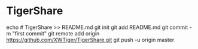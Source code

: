 # TigerShare
echo # TigerShare >> README.md
git init
git add README.md
git commit -m "first commit"
git remote add origin https://github.com/XWTiger/TigerShare.git
git push -u origin master
